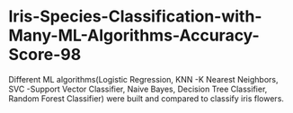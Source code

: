 # Iris-Species-Classification-with-Many-ML-Algorithms-Accuracy-Score-98
Different ML algorithms(Logistic Regression, KNN -K Nearest Neighbors, SVC -Support Vector Classifier, Naive Bayes, Decision Tree Classifier, Random Forest Classifier) were built and compared to classify iris flowers.
